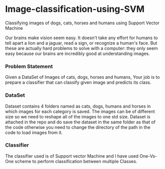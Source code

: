 # Image-classification-using-SVM

Classifying images of dogs, cats, horses and humans using Support Vector Machine

Our brains make vision seem easy. It doesn't take any effort for humans to tell apart a lion and a jaguar, read a sign, or recognize a human's face. But these are actually hard problems to solve with a computer: they only seem easy because our brains are incredibly good at understanding images.

### Problem Statement
Given a DataSet of Images of cats, dogs, horses and humans, Your job is to prepare a classifier that can classify given image and predicts its class.

### DataSet
   Dataset contains 4 folders named as cats, dogs, humans and horses in which images for each category is saved. The images can be of different size so we need to reshape all of the images to one std size.
   Dataset is attached in the repo and do save the dataset in the same folder as that of the code otherwise you need to change the directory of the path in the code to load images from it.

### Classifier
The classifier used is of Support vector Machine and I have used One-Vs-One scheme to perform classification between multiple Classes.
